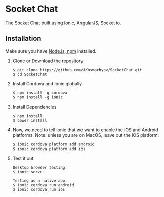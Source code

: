# Socket Chat

The Socket Chat built using Ionic, AngularJS, Socket io.

## Installation

Make sure you have [Node.js, npm](https://nodejs.org/) installed.

1. Clone or Download the repository

	```
	$ git clone https://github.com/AKosmachyov/SocketChat.git
	$ cd SocketChat
	```
	
2. Install Cordova and Ionic globally

	```
	$ npm install -g cordova
	$ npm install -g ionic
	```


3. Install Dependencies

	```
	$ npm install
	$ bower install
	```

4. Now, we need to tell ionic that we want to enable the iOS and Android platforms. Note: unless you are on MacOS, leave out the iOS platform:

    ```
    $ ionic cordova platform add android
    $ ionic cordova platform add ios
    ```
    
5. Test it out.
    
    ```
    Desktop browser testing:
    $ ionic serve
    ```
    
    ```
    Testing as a native app:
    $ ionic cordova run android
    $ ionic cordova run ios
    ```